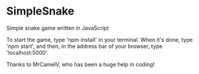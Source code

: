 # SimpleSnake
Simple snake game written in JavaScript

To start the game, type 'npm install' in your terminal. When it's done, type 'npm start', and then, in the address bar of your browser, type 'localhost:5000'.

Thanks to MrCamelV, who has been a huge help in coding!
